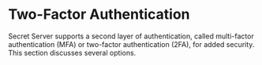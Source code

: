 [title]: # (Two-Factor Authentication)
[tags]: # (2FA)
[priority]: # (40)

# Two-Factor Authentication

Secret Server supports a second layer of authentication, called multi-factor authentication (MFA) or two-factor authentication (2FA), for added security. This section discusses several options.
